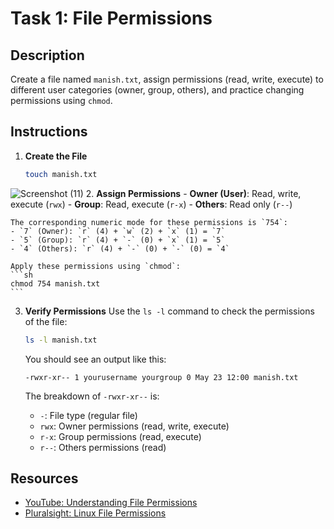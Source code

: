 # Task 1: File Permissions

## Description
Create a file named `manish.txt`, assign permissions (read, write, execute) to different user categories (owner, group, others), and practice changing permissions using `chmod`.

## Instructions

1. **Create the File**
    ```sh
    touch manish.txt
    ```
![Screenshot (11)](https://github.com/manish-g0u74m/celebaltech-inturn/assets/148465299/f9060f21-dff6-463e-aa56-f6222be30249)
2. **Assign Permissions**
    - **Owner (User)**: Read, write, execute (`rwx`)
    - **Group**: Read, execute (`r-x`)
    - **Others**: Read only (`r--`)

    The corresponding numeric mode for these permissions is `754`:
    - `7` (Owner): `r` (4) + `w` (2) + `x` (1) = `7`
    - `5` (Group): `r` (4) + `-` (0) + `x` (1) = `5`
    - `4` (Others): `r` (4) + `-` (0) + `-` (0) = `4`

    Apply these permissions using `chmod`:
    ```sh
    chmod 754 manish.txt
    ```

3. **Verify Permissions**
    Use the `ls -l` command to check the permissions of the file:
    ```sh
    ls -l manish.txt
    ```
    You should see an output like this:
    ```
    -rwxr-xr-- 1 yourusername yourgroup 0 May 23 12:00 manish.txt
    ```

    The breakdown of `-rwxr-xr--` is:
    - `-`: File type (regular file)
    - `rwx`: Owner permissions (read, write, execute)
    - `r-x`: Group permissions (read, execute)
    - `r--`: Others permissions (read)

## Resources
- [YouTube: Understanding File Permissions](https://www.youtube.com/watch?v=iwolPf6kN-k)
- [Pluralsight: Linux File Permissions](https://www.pluralsight.com/blog/it-ops/linux-file-permissions)
